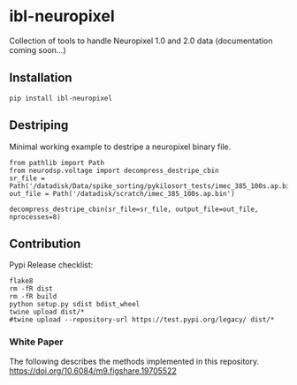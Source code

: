 # ibl-neuropixel
Collection of tools to handle Neuropixel 1.0 and 2.0 data
(documentation coming soon...)

## Installation
`pip install ibl-neuropixel`

## Destriping
Minimal working example to destripe a neuropixel binary file. 
```
from pathlib import Path
from neurodsp.voltage import decompress_destripe_cbin
sr_file = Path('/datadisk/Data/spike_sorting/pykilosort_tests/imec_385_100s.ap.bin')
out_file = Path('/datadisk/scratch/imec_385_100s.ap.bin')

decompress_destripe_cbin(sr_file=sr_file, output_file=out_file, nprocesses=8)
```

## Contribution

Pypi Release checklist:
```shell
flake8
rm -fR dist
rm -fR build
python setup.py sdist bdist_wheel
twine upload dist/*
#twine upload --repository-url https://test.pypi.org/legacy/ dist/*
```

### White Paper
The following describes the methods implemented in this repository.
https://doi.org/10.6084/m9.figshare.19705522
